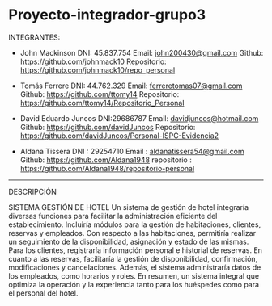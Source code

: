 # Proyecto-integrador-grupo3
 INTEGRANTES:
 
- John Mackinson
 DNI: 45.837.754
 Email: john200430@gmail.com
 Github: https://github.com/johnmack10
 Repositorio: https://github.com/johnmack10/repo_personal

- Tomás Ferrere
 DNI: 44.762.329
 Email: ferreretomas07@gmail.com
 Github: https://github.com/ttomy14
 Repositorio: https://github.com/ttomy14/Repositorio_Personal

- David Eduardo Juncos
 DNI:29686787
 Email: davidjuncos@hotmail.com
 Github: https://github.com/davidJuncos
 Repositorio: https://github.com/davidJuncos/Personal-ISPC-Evidencia2

- Aldana Tissera
 DNI : 29254710
 Email : aldanatissera54@gmail.com
Github: https://github.com/Aldana1948
repositorio : https://github.com/Aldana1948/repositorio-personal

---
DESCRIPCIÓN 

SISTEMA GESTIÓN DE HOTEL
Un sistema de gestión de hotel integraría diversas funciones para facilitar la administración eficiente del establecimiento. Incluiría módulos para la gestión de habitaciones, clientes, reservas y empleados. Con respecto a las habitaciones, permitiría realizar un seguimiento de la disponibilidad, asignación y estado de las mismas. Para los clientes, registraría información personal e historial de reservas. En cuanto a las reservas, facilitaría la gestión de disponibilidad, confirmación, modificaciones y cancelaciones. Además, el sistema administraría datos de los empleados, como horarios y roles. En resumen, un sistema integral que optimiza la operación y la experiencia tanto para los huéspedes como para el personal del hotel.
